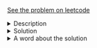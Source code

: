 <a href="https://leetcode.com/problems/lowest-common-ancestor-of-deepest-leaves/"> See the problem on leetcode </a>
<details>
   <summary>Description</summary>
   <div class="content__u3I1 question-content__JfgR"><div><p>Given the <code>root</code> of a&nbsp;binary tree, return <em>the lowest common ancestor of its deepest leaves</em>.</p>

<p>Recall that:</p>

<ul>
	<li>The node of a binary tree is a leaf if and only if it has no children</li>
	<li>The depth of the root of the tree is <code>0</code>. if the depth of a node is <code>d</code>, the depth of each of its children&nbsp;is&nbsp;<code>d + 1</code>.</li>
	<li>The lowest common ancestor of a set <code>S</code> of nodes, is the node <code>A</code> with the largest depth such that every node in <code>S</code> is in the subtree with root <code>A</code>.</li>
</ul>

<p><strong>Note:</strong> This question is the same as 865: <a href="https://leetcode.com/problems/smallest-subtree-with-all-the-deepest-nodes/" target="_blank">https://leetcode.com/problems/smallest-subtree-with-all-the-deepest-nodes/</a></p>

<p>&nbsp;</p>
<p><strong>Example 1:</strong></p>
<img alt="" src="https://s3-lc-upload.s3.amazonaws.com/uploads/2018/07/01/sketch1.png" style="width: 600px; height: 510px;">
<pre><strong>Input:</strong> root = [3,5,1,6,2,0,8,null,null,7,4]
<strong>Output:</strong> [2,7,4]
<strong>Explanation:</strong> We return the node with value 2, colored in yellow in the diagram.
The nodes coloured in blue are the deepest leaf-nodes of the tree.
Note that nodes 6, 0, and 8 are also leaf nodes, but the depth of them is 2, but the depth of nodes 7 and 4 is 3.</pre>

<p><strong>Example 2:</strong></p>

<pre><strong>Input:</strong> root = [1]
<strong>Output:</strong> [1]
<strong>Explanation:</strong> The root is the deepest node in the tree, and it's the lca of itself.
</pre>

<p><strong>Example 3:</strong></p>

<pre><strong>Input:</strong> root = [0,1,3,null,2]
<strong>Output:</strong> [2]
<strong>Explanation:</strong> The deepest leaf node in the tree is 2, the lca of one node is itself.
</pre>

<p>&nbsp;</p>
<p><strong>Constraints:</strong></p>

<ul>
	<li>The number of nodes in the tree will be in the range <code>[1, 1000]</code>.</li>
	<li><code>0 &lt;= Node.val &lt;= 1000</code></li>
	<li>The values of the nodes in the tree&nbsp;are <strong>unique</strong>.</li>
</ul>
</div></div>
</details>

<details>
<summary>Solution</summary>
	
```java
/**
 * Definition for a binary tree node.
 * public class TreeNode {
 *     int val;
 *     TreeNode left;
 *     TreeNode right;
 *     TreeNode() {}
 *     TreeNode(int val) { this.val = val; }
 *     TreeNode(int val, TreeNode left, TreeNode right) {
 *         this.val = val;
 *         this.left = left;
 *         this.right = right;
 *     }
 * }
 */
class Solution {
    public TreeNode lcaDeepestLeaves(TreeNode root) {
        TreeNode temp = root;
        HashMap<TreeNode, Integer> cache = new HashMap<>();
        while(true){
            int a = getMaxDepth(temp.left,cache);
            int b = getMaxDepth(temp.right,cache);
            if (a == b)
                break;
            if (a < b)
                temp = temp.right;
            else
                temp = temp.left;
        }
        return temp;
    }
    
    private int getMaxDepth(TreeNode node,HashMap<TreeNode, Integer> cache){
        if(node == null) return 0;
        if (cache.containsKey(node)) return cache.get(node);
        int maxDepth = 1 + Math.max(getMaxDepth(node.left, cache), getMaxDepth(node.right,cache));
        cache.put(node, maxDepth);
        return cache.get(node);
    }
 
}
```

</details>

<details>
    <summary>A word about the solution</Summary>
    I'm a little surprised, caching actually slowed down the program, which is weird. The idea was to compare the left and right subtrees' depths and stop if they're equal,
    otherwise continue in the direction of the higher depth. Thought by caching, I wouldn't have to calculate the depth of a node repetitively, but it's weird how that slowed 
    it down let alone speed it up. I'll have to take a look at the solution, and see what algorithm they propose.<br><br> On second thoughts, just had a look at the code 
    that beats 100%, which is this:

```java
/**
 * Definition for a binary tree node.
 * public class TreeNode {
 *     int val;
 *     TreeNode left;
 *     TreeNode right;
 *     TreeNode() {}
 *     TreeNode(int val) { this.val = val; }
 *     TreeNode(int val, TreeNode left, TreeNode right) {
 *         this.val = val;
 *         this.left = left;
 *         this.right = right;
 *     }
 * }
 */
class Solution {
    public TreeNode lcaDeepestLeaves(TreeNode root) {
        TreeNode res = yle(root);
        System.gc();
        return res;
    }
    
    private TreeNode yle(TreeNode root) {
        int leftDepth = getDepth(root.left);
        int rightDepth = getDepth(root.right);
        if (leftDepth == rightDepth) {
            return root;
        } else if (leftDepth > rightDepth) {
            return lcaDeepestLeaves(root.left);
        } else {
            return lcaDeepestLeaves(root.right);
        }
    }
    
    private int getDepth(TreeNode root) {
        if (root == null) {
            return 0;
        }
        return 1 + Math.max(getDepth(root.left), getDepth(root.right));
    }
}
```

Blimey. The exact same thing, sans the caching. Which means I'm not so off after all.
   
</details>
